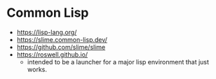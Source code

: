 # Common Lisp

- <https://lisp-lang.org/>
- <https://slime.common-lisp.dev/>
- <https://github.com/slime/slime>
- <https://roswell.github.io/>
    - intended to be a launcher for a major lisp environment that just works.